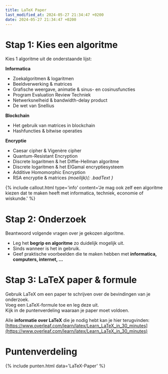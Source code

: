 ```yaml
---
title: LaTeX Paper
last_modified_at: 2024-05-27 21:34:47 +0200
date: 2024-05-27 21:34:47 +0200
---
```


# Stap 1: Kies een algoritme

Kies 1 algoritme uit de onderstaande lijst:

**Informatica**
- Zoekalgoritmen & logaritmen
- Beeldverwerking & matrices
- Grafische weergave, animatie & sinus- en cosinusfuncties
- Program Evaluation Review Techniek
- Netwerksnelheid & bandwidth-delay product
- De wet van Snellius

**Blockchain**
- Het gebruik van matrices in blockchain
- Hashfuncties & bitwise operaties

**Encryptie**
- Caesar cipher & Vigenère cipher
- Quantum-Resistant Encryption
- Discrete logaritmen & het Diffie-Hellman algoritme
- Discrete logaritmen & het ElGamal encryptiesysteem
- Additive Homomorphic Encryption
- RSA encryptie & matrices *<span>(moeilijk)</span>{: .badText }*

{% include callout.html type='info' content='Je mag ook zelf een algoritme kiezen dat te maken heeft met informatica, techniek, economie of wiskunde.' %}

# Stap 2: Onderzoek

Beantwoord volgende vragen over je gekozen algoritme.
- Leg het **begrip en algoritme** zo duidelijk mogelijk uit.
- Sinds wanneer is het in gebruik.
- Geef praktische voorbeelden die te maken hebben met **informatica, computers, internet, ...**

# Stap 3: LaTeX paper & formule

Gebruik LaTeX om een paper te schrijven over de bevindingen van je onderzoek.  
Voeg een LaTeX-formule toe en leg deze uit.  
Kijk in de puntenverdeling waaraan je paper moet voldoen.

Alle **informatie over LaTeX** die je nodig hebt kan je hier terugvinden:  
[https://www.overleaf.com/learn/latex/Learn_LaTeX_in_30_minutes](https://www.overleaf.com/learn/latex/Learn_LaTeX_in_30_minutes)

# Puntenverdeling

{% include punten.html data='LaTeX-Paper' %}

